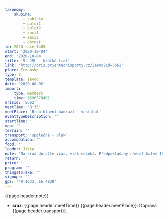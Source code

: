 ```yaml
---
taxonomy:
    skupina:
        - zabicky
        - pulci1
        - pulci2
        - zaci1
        - zaci2
        - dorost
id: 2020-race_1485
start: '2020-10-04'
end: '2020-10-04'
title: '5. JML - krátká trať'
link: 'http://oris.orientacnisporty.cz/Zavod?id=5662'
place: Troubsko
type: Z
template: zavod
date: '2020-08-05'
import:
    type: members
    time: 1596578401
orisid: '5662'
meetTime: '8:35'
meetPlace: 'Brno hlavní nádraží - vestibul'
eventTypeDescription: ''
startTime: ''
map: ''
terrain: ''
transport: 'společná - vlak'
accomodation: ''
food: ''
leader: Jitka
note: 'Na sraz doražte včas, vlak nečeká. Předpokládaný návrat kolem 15:30 hod na Brno hlavní nádraží.'
return: ''
price: ''
program: ''
thingsToTake: ''
signups: ''
gps: '49.1633, 16.4938'
---
```


{{page.header.note}}
* **sraz**: {{page.header.meetTime}} {{page.header.meetPlace}}. Doprava {{page.header.transport}}.
